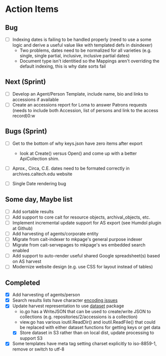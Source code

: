 
# Action Items

## Bug

+ [ ] Indexing dates is failing to be handled properly (need to use a some logic and derive a useful value like with templated defs in dsindexer)
    + Two problems, dates need to be normalized for all varieties (e.g. single, single partial, inclusive, inclusive partial dates)
    + Document type isn't identitied so the Mappings aren't overriding the default indexing, this is why date sorts fail

## Next (Sprint)

+ [ ] Develop an Agent/Person Template, include name, bio and links to accessions if available
+ [ ] Create an accessions report for Loma to answer Patrons requests (needs to include both Accession, list of persons and link to the access record)0:w

## Bugs (Sprint)

+ [ ] Get to the bottom of why keys.json have zero items after export
    + look at Create() versus Open() and come up with a better ApiCollection shim.
+ [ ] Aprox., Circa, C.E. dates need to be formated correctly in archives.caltech.edu website
+ [ ] Single Date rendering bug


## Some day, Maybe list

+ [ ] Add sortable results
+ [ ] Add support to core cait for resource objects, archival_objects, etc.
+ [ ] Implement incremental update support for AS export (see Humdol plugin at Github)
+ [ ] Add harvesting of agents/corporate entity
+ [ ] Migrate from cait-indexer to mkpage's general purpose indexer
+ [ ] Migrate from cait-servepages to mkpage's ws embedded search enabled
+ [ ] Add support to auto-render useful shared Google spreadsheet(s) based on AS harvest
+ [ ] Modernize website design (e.g. use CSS for layout instead of tables)
 
## Completed

+ [x] Add harvesting of agents/person
+ [x] Search results lists have character [encoding issues](http://archives.caltech.edu/search/basic/?q=Marble&-search.x=7&-search.y=0)
+ [x] Update harvest representation to use [dataset](https://caltechlibrary.github.io/dataset) package
    + io.go has a WriteJSON that can be used to create/write JSON to collections (e.g. repositories/2/accessions is a collection)
    + view.go has various ioutil.ReadDir() and ioutil.ReadFile() that could be replaced with either dataset functions for getting keys or get data
    + [x] Store dataset in S3 rather than on local dist, update processing to support S3
+ [x] Some templates have meta tag setting charset explicitly to iso-8859-1, remove or switch to utf-8
